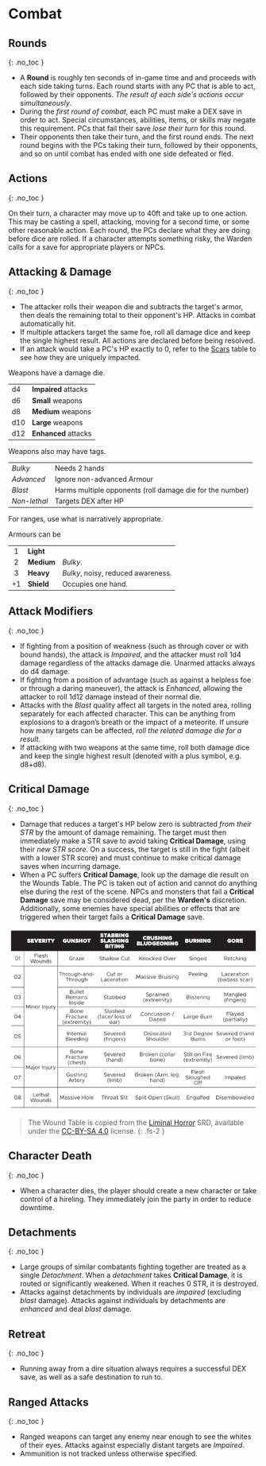 # Combat

## Rounds
{: .no_toc }

- A **Round** is roughly ten seconds of in-game time and and proceeds with each side taking turns. Each round starts with any PC that is able to act, followed by their opponents. _The result of each side's actions occur simultaneously_. 
- During the _first round of combat_, each PC must make a DEX save in order to act. Special circumstances, abilities, items, or skills may negate this requirement. PCs that fail their save _lose their turn_ for this round.
- Their opponents then take their turn, and the first round ends. The next round begins with the PCs taking their turn, followed by their opponents, and so on until combat has ended with one side defeated or fled.

## Actions
{: .no_toc }

On their turn, a character may move up to 40ft and take up to one action. This may be casting a spell, attacking, moving for a second time, or some other reasonable action. Each round, the PCs declare what they are doing before dice are rolled. If a character attempts something risky, the Warden calls for a save for appropriate players or NPCs. 

## Attacking & Damage
{: .no_toc }

- The attacker rolls their weapon die and subtracts the target's armor, then deals the remaining total to their opponent's HP. Attacks in combat automatically hit.
- If multiple attackers target the same foe, roll all damage dice and keep the single highest result. All actions are declared before being resolved.
- If an attack would take a PC's HP exactly to 0, refer to the [Scars](#scars-table) table to see how they are uniquely impacted.

Weapons have a damage die.

|     |                      |
| --- | -------------------- |
| d4  | **Impaired** attacks |
| d6  | **Small** weapons    |
| d8  | **Medium** weapons   |
| d10 | **Large** weapons    |
| d12 | **Enhanced** attacks |

Weapons also may have tags.

|              |                                                           |
| ------------ | --------------------------------------------------------- |
| *Bulky*      | Needs 2 hands                                             |
| *Advanced*   | Ignore non-advanced Armour                                |
| *Blast*      | Harms multiple opponents (roll damage die for the number) |
| *Non-lethal* | Targets DEX after HP                                      |

For ranges, use what is narratively appropriate.

Armours can be

|     |            |                                    |
| :-: | ---------- | ---------------------------------- |
|  1  | **Light**  |                                    |
|  2  | **Medium** | *Bulky*.                           |
|  3  | **Heavy**  | *Bulky*, noisy, reduced awareness. |
| +1  | **Shield** | Occupies one hand.                 |
	
## Attack Modifiers
{: .no_toc }

- If fighting from a position of weakness (such as through cover or with bound hands), the attack is _Impaired_, and the attacker must roll 1d4 damage regardless of the attacks damage die. Unarmed attacks always do d4 damage.
- If fighting from a position of advantage (such as against a helpless foe or through a daring maneuver), the attack is _Enhanced_, allowing the attacker to roll 1d12 damage instead of their normal die.
- Attacks with the _Blast_ quality affect all targets in the noted area, rolling separately for each affected character. This can be anything from explosions to a dragon’s breath or the impact of a meteorite. If unsure how many targets can be affected, _roll the related damage die for a result_.
- If attacking with two weapons at the same time, roll both damage dice and keep the single highest result (denoted with a plus symbol, e.g. d8+d8).

## Critical Damage
{: .no_toc }

- Damage that reduces a target's HP below zero is subtracted _from their STR_ by the amount of damage remaining. The target must then immediately make a STR save to avoid taking **Critical Damage**, using their _new STR score_. On a success, the target is still in the fight (albeit with a lower STR score) and must continue to make critical damage saves when incurring damage.
- When a PC suffers **Critical Damage**, look up the damage die result on the Wounds Table. The PC is taken out of action and cannot do anything else during the rest of the scene. NPCs and monsters that fail a **Critical Damage** save may be considered dead, per the **Warden's** discretion. Additionally, some enemies have special abilities or effects that are triggered when their target fails a **Critical Damage** save.

![](https://raw.githubusercontent.com/terra-campaigns/degenesis/refs/heads/main/imgs/woundTbl.png)

> The Wound Table is copied from the [Liminal Horror](https://liminalhorrorrpg.com/) SRD, available under the [CC-BY-SA 4.0](https://creativecommons.org/licenses/by-sa/4.0/) license.
> {: .fs-2 }

## Character Death
{: .no_toc }

- When a character dies, the player should create a new character or take control of a hireling. They immediately join the party in order to reduce downtime.

## Detachments
{: .no_toc }

- Large groups of similar combatants fighting together are treated as a single _Detachment_. When a _detachment_ takes **Critical Damage**, it is routed or significantly weakened. When it reaches 0 STR, it is destroyed.
- Attacks against detachments by individuals are _impaired_ (excluding _blast_ damage). Attacks against individuals by detachments are _enhanced_ and deal _blast_ damage.

## Retreat
{: .no_toc }

- Running away from a dire situation always requires a successful DEX save, as well as a safe destination to run to.

## Ranged Attacks
{: .no_toc }

- Ranged weapons can target any enemy near enough to see the whites of their eyes. Attacks against especially distant targets are _Impaired_.
- Ammunition is not tracked unless otherwise specified. 
